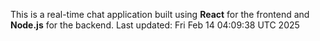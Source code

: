 This is a real-time chat application built using **React** for the frontend and **Node.js** for the backend.
Last updated: Fri Feb 14 04:09:38 UTC 2025
